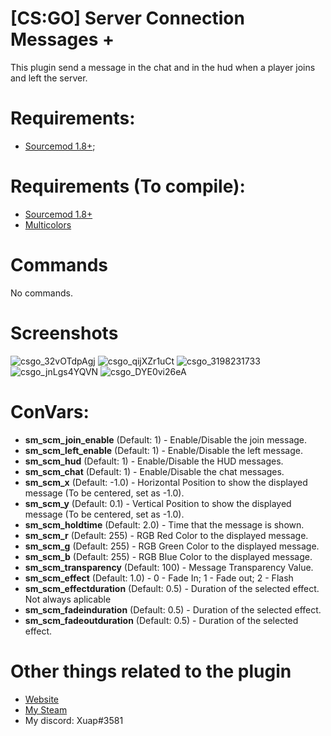 # [CS:GO] Server Connection Messages +

This plugin send a message in the chat and in the hud when a player joins and left the server.

# Requirements:

- [Sourcemod 1.8+](https://www.sourcemod.net/);

# Requirements (To compile):

- [Sourcemod 1.8+](https://sourcemod.net)
- [Multicolors](https://github.com/Bara/Multi-Colors)

# Commands

No commands.

# Screenshots

![csgo_32vOTdpAgj](https://user-images.githubusercontent.com/41197101/62798601-8cd44500-bad6-11e9-9d1f-81d43871871e.jpg)
![csgo_qijXZr1uCt](https://user-images.githubusercontent.com/41197101/62798642-affef480-bad6-11e9-970d-8ff5c5b2bd1a.png)
![csgo_3198231733](https://i.imgur.com/YOJNqvx.png)
![csgo_jnLgs4YQVN](https://user-images.githubusercontent.com/41197101/62798633-a2496f00-bad6-11e9-8be9-2b3aa136f4d3.png)
![csgo_DYE0vi26eA](https://user-images.githubusercontent.com/41197101/62798648-b1c8b800-bad6-11e9-9e5f-b0f7245ae384.png)

# ConVars:

- **sm_scm_join_enable** (Default: 1) - Enable/Disable the join message.
- **sm_scm_left_enable** (Default: 1) - Enable/Disable the left message.
- **sm_scm_hud** (Default: 1) - Enable/Disable the HUD messages.
- **sm_scm_chat** (Default: 1) - Enable/Disable the chat messages.
- **sm_scm_x** (Default: -1.0) - Horizontal Position to show the displayed message (To be centered, set as -1.0).
- **sm_scm_y** (Default: 0.1) - Vertical Position to show the displayed message (To be centered, set as -1.0).
- **sm_scm_holdtime** (Default: 2.0) - Time that the message is shown.
- **sm_scm_r** (Default: 255) - RGB Red Color to the displayed message.
- **sm_scm_g** (Default: 255) - RGB Green Color to the displayed message.
- **sm_scm_b** (Default: 255) - RGB Blue Color to the displayed message.
- **sm_scm_transparency** (Default: 100) - Message Transparency Value.
- **sm_scm_effect** (Default: 1.0) - 0 - Fade In; 1 - Fade out; 2 - Flash
- **sm_scm_effectduration** (Default: 0.5) - Duration of the selected effect. Not always aplicable
- **sm_scm_fadeinduration** (Default: 0.5) - Duration of the selected effect.
- **sm_scm_fadeoutduration** (Default: 0.5) - Duration of the selected effect.

# Other things related to the plugin

- [Website](https://xuap.pt)
- [My Steam](https://steamcommunity.com/id/xurape)
- My discord: Xuap#3581

